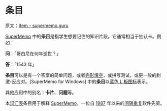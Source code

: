 # 条目

原文：[Item - supermemo.guru](https://supermemo.guru/wiki/Item)

[SuperMemo](https://supermemo.guru/wiki/SuperMemo) 中的**条目**是指学生想要记住的知识片段。它通常相当于抽认卡。例如：

**问**：「哥白尼在何年逝世？」

**答**：「1543 年」

**条目**可以是有一个答案的简单问题，或者[完形填空](https://supermemo.guru/wiki/Cloze_deletion)，或拼写测试，或更一般的刺激-反应对。[SuperMemo for Windows] 中的**条目**以[蓝色 L 板图标](https://help.supermemo.org/wiki/Building_the_knowledge_tree)表示。

其他应用中的别名：**卡片**、**问题**等。

本[词汇表](https://supermemo.guru/wiki/Glossary)条目用于解释 [SuperMemo](https://supermemo.guru/wiki/SuperMemo_Guru)，一位自 [1987](https://supermemo.guru/wiki/History_of_spaced_repetition_(print)) 年以来的[间隔重复](https://supermemo.guru/wiki/Spaced_repetition)软件先驱。